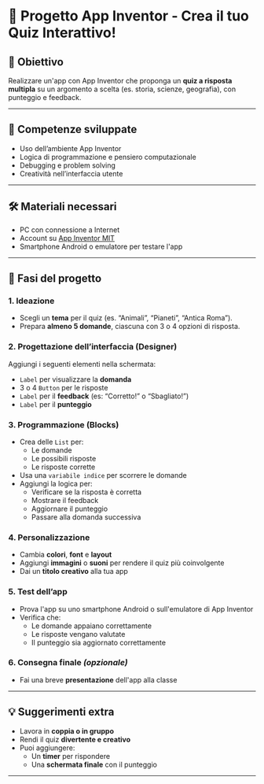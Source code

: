 # 📱 Progetto App Inventor - Crea il tuo Quiz Interattivo!

## 🎯 Obiettivo
Realizzare un'app con App Inventor che proponga un **quiz a risposta multipla** su un argomento a scelta (es. storia, scienze, geografia), con punteggio e feedback.

---

## 🧠 Competenze sviluppate
- Uso dell’ambiente App Inventor
- Logica di programmazione e pensiero computazionale
- Debugging e problem solving
- Creatività nell’interfaccia utente

---

## 🛠️ Materiali necessari
- PC con connessione a Internet
- Account su [App Inventor MIT](https://ai2.appinventor.mit.edu/)
- Smartphone Android o emulatore per testare l'app

---

## 📝 Fasi del progetto

### 1. Ideazione
- Scegli un **tema** per il quiz (es. “Animali”, “Pianeti”, “Antica Roma”).
- Prepara **almeno 5 domande**, ciascuna con 3 o 4 opzioni di risposta.

### 2. Progettazione dell’interfaccia (Designer)
Aggiungi i seguenti elementi nella schermata:
- `Label` per visualizzare la **domanda**
- 3 o 4 `Button` per le risposte
- `Label` per il **feedback** (es: “Corretto!” o “Sbagliato!”)
- `Label` per il **punteggio**

### 3. Programmazione (Blocks)
- Crea delle `List` per:
  - Le domande
  - Le possibili risposte
  - Le risposte corrette
- Usa una `variabile indice` per scorrere le domande
- Aggiungi la logica per:
  - Verificare se la risposta è corretta
  - Mostrare il feedback
  - Aggiornare il punteggio
  - Passare alla domanda successiva

### 4. Personalizzazione
- Cambia **colori**, **font** e **layout**
- Aggiungi **immagini** o **suoni** per rendere il quiz più coinvolgente
- Dai un **titolo creativo** alla tua app

### 5. Test dell’app
- Prova l'app su uno smartphone Android o sull'emulatore di App Inventor
- Verifica che:
  - Le domande appaiano correttamente
  - Le risposte vengano valutate
  - Il punteggio sia aggiornato correttamente

### 6. Consegna finale *(opzionale)*
- Fai una breve **presentazione** dell'app alla classe

---

## 💡 Suggerimenti extra
- Lavora in **coppia o in gruppo**
- Rendi il quiz **divertente e creativo**
- Puoi aggiungere:
  - Un **timer** per rispondere
  - Una **schermata finale** con il punteggio

---


